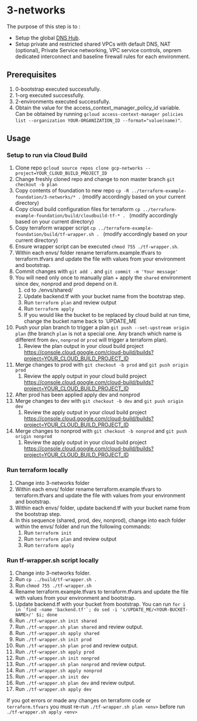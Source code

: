 # 3-networks

The purpose of this step is to :

- Setup the global [DNS Hub](https://cloud.google.com/blog/products/networking/cloud-forwarding-peering-and-zones).
- Setup private and restricted shared VPCs with default DNS, NAT (optional), Private Service networking, VPC service controls, onprem dedicated interconnect and baseline firewall rules for each environment.

## Prerequisites

1. 0-bootstrap executed successfully.
1. 1-org executed successfully.
1. 2-environments executed successfully.
1. Obtain the value for the access_context_manager_policy_id variable. Can be obtained by running `gcloud access-context-manager policies list --organization YOUR-ORGANIZATION_ID --format="value(name)"`.

## Usage

### Setup to run via Cloud Build

1. Clone repo `gcloud source repos clone gcp-networks --project=YOUR_CLOUD_BUILD_PROJECT_ID`
1. Change freshly cloned repo and change to non master branch `git checkout -b plan`
1. Copy contents of foundation to new repo `cp -R ../terraform-example-foundation/3-networks/* .` (modify accordingly based on your current directory)
1. Copy cloud build configuration files for terraform `cp ../terraform-example-foundation/build/cloudbuild-tf-* . ` (modify accordingly based on your current directory)
1. Copy terraform wrapper script `cp ../terraform-example-foundation/build/tf-wrapper.sh . ` (modify accordingly based on your current directory)
1. Ensure wrapper script can be executed `chmod 755 ./tf-wrapper.sh`.
1. Within each envs/ folder rename terraform.example.tfvars to terraform.tfvars and update the file with values from your environment and bootstrap.
1. Commit changes with `git add .` and `git commit -m 'Your message'`
1. You will need only once to manually plan + apply the `shared` environment since dev, nonprod and prod depend on it.
    1. cd to ./envs/shared/
    1. Update backend.tf with your bucket name from the bootstrap step.
    1. Run `terraform plan` and review output
    1. Run `terraform apply`
    1. If you would like the bucket to be replaced by cloud build at run time, change the bucket name back to `UPDATE_ME
1. Push your plan branch to trigger a plan `git push --set-upstream origin plan` (the branch `plan` is not a special one. Any branch which name is different from `dev`, `nonprod` or `prod` will trigger a terraform plan).
    1. Review the plan output in your cloud build project https://console.cloud.google.com/cloud-build/builds?project=YOUR_CLOUD_BUILD_PROJECT_ID
1. Merge changes to prod with `git checkout -b prod` and `git push origin prod`
    1. Review the apply output in your cloud build project https://console.cloud.google.com/cloud-build/builds?project=YOUR_CLOUD_BUILD_PROJECT_ID
1. After prod has been applied apply dev and nonprod
1. Merge changes to dev with `git checkout -b dev` and `git push origin dev`
    1. Review the apply output in your cloud build project https://console.cloud.google.com/cloud-build/builds?project=YOUR_CLOUD_BUILD_PROJECT_ID
1. Merge changes to nonprod with `git checkout -b nonprod` and `git push origin nonprod`
    1. Review the apply output in your cloud build project https://console.cloud.google.com/cloud-build/builds?project=YOUR_CLOUD_BUILD_PROJECT_ID

### Run terraform locally

1. Change into 3-networks folder
1. Within each envs/ folder rename terraform.example.tfvars to terraform.tfvars and update the file with values from your environment and bootstrap.
1. Within each envs/ folder, update backend.tf with your bucket name from the bootstrap step.
1. In this sequence (shared, prod, dev, nonprod), change into each folder within the envs/ folder and run the following commands:
    1. Run `terraform init`
    1. Run `terraform plan` and review output
    1. Run `terraform apply`

### Run tf-wrapper.sh script locally
1. Change into 3-networks folder.
1. Run `cp ../build/tf-wrapper.sh .`
1. Run `chmod 755 ./tf-wrapper.sh`
1. Rename terraform.example.tfvars to terraform.tfvars and update the file with values from your environment and bootstrap.
1. Update backend.tf with your bucket from bootstrap. You can run
```for i in `find -name 'backend.tf'`; do sed -i 's/UPDATE_ME/<YOUR-BUCKET-NAME>/' $i; done```
1. Run `./tf-wrapper.sh init shared`
1. Run `./tf-wrapper.sh plan shared` and review output.
1. Run `./tf-wrapper.sh apply shared`
1. Run `./tf-wrapper.sh init prod`
1. Run `./tf-wrapper.sh plan prod` and review output.
1. Run `./tf-wrapper.sh apply prod`
1. Run `./tf-wrapper.sh init nonprod`
1. Run `./tf-wrapper.sh plan nonprod` and review output.
1. Run `./tf-wrapper.sh apply nonprod`
1. Run `./tf-wrapper.sh init dev`
1. Run `./tf-wrapper.sh plan dev` and review output.
1. Run `./tf-wrapper.sh apply dev`

If you got errors or made any changes on terraform code or `terraform.tfvars` you must re-run `./tf-wrapper.sh plan <env>` before run `./tf-wrapper.sh apply <env>`
